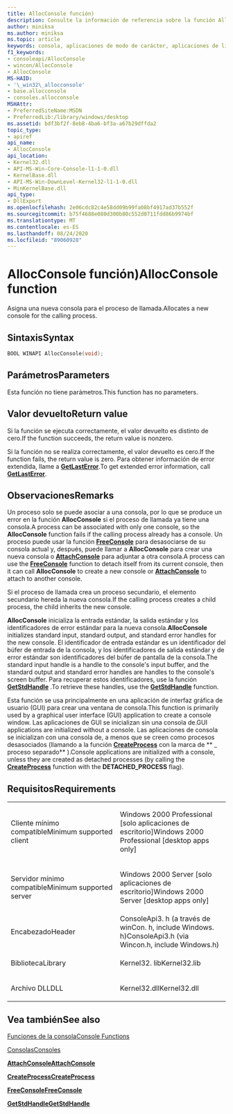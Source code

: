```yaml
---
title: AllocConsole función)
description: Consulte la información de referencia sobre la función AllocConsole, que asigna una nueva consola para el proceso de llamada.
author: miniksa
ms.author: miniksa
ms.topic: article
keywords: consola, aplicaciones de modo de carácter, aplicaciones de línea de comandos, aplicaciones de terminal, API de consola
f1_keywords:
- consoleapi/AllocConsole
- wincon/AllocConsole
- AllocConsole
MS-HAID:
- '\_win32\_allocconsole'
- base.allocconsole
- consoles.allocconsole
MSHAttr:
- PreferredSiteName:MSDN
- PreferredLib:/library/windows/desktop
ms.assetid: bdf3bf2f-8eb8-4ba6-bf3a-a67b29dffda2
topic_type:
- apiref
api_name:
- AllocConsole
api_location:
- Kernel32.dll
- API-MS-Win-Core-Console-l1-1-0.dll
- KernelBase.dll
- API-MS-Win-DownLevel-Kernel32-l1-1-0.dll
- MinKernelBase.dll
api_type:
- DllExport
ms.openlocfilehash: 2e06cdc82c4e58dd09b99fa08bf4917ad37b552f
ms.sourcegitcommit: b75f4688e080d300b80c552d0711fdd86b9974bf
ms.translationtype: MT
ms.contentlocale: es-ES
ms.lasthandoff: 08/24/2020
ms.locfileid: "89060928"
---
```

# <a name="allocconsole-function"></a><span data-ttu-id="7dd26-104">AllocConsole función)</span><span class="sxs-lookup"><span data-stu-id="7dd26-104">AllocConsole function</span></span>


<span data-ttu-id="7dd26-105">Asigna una nueva consola para el proceso de llamada.</span><span class="sxs-lookup"><span data-stu-id="7dd26-105">Allocates a new console for the calling process.</span></span>

<a name="syntax"></a><span data-ttu-id="7dd26-106">Sintaxis</span><span class="sxs-lookup"><span data-stu-id="7dd26-106">Syntax</span></span>
------

```C
BOOL WINAPI AllocConsole(void);
```

<a name="parameters"></a><span data-ttu-id="7dd26-107">Parámetros</span><span class="sxs-lookup"><span data-stu-id="7dd26-107">Parameters</span></span>
----------

<span data-ttu-id="7dd26-108">Esta función no tiene parámetros.</span><span class="sxs-lookup"><span data-stu-id="7dd26-108">This function has no parameters.</span></span>

<a name="return-value"></a><span data-ttu-id="7dd26-109">Valor devuelto</span><span class="sxs-lookup"><span data-stu-id="7dd26-109">Return value</span></span>
------------

<span data-ttu-id="7dd26-110">Si la función se ejecuta correctamente, el valor devuelto es distinto de cero.</span><span class="sxs-lookup"><span data-stu-id="7dd26-110">If the function succeeds, the return value is nonzero.</span></span>

<span data-ttu-id="7dd26-111">Si la función no se realiza correctamente, el valor devuelto es cero.</span><span class="sxs-lookup"><span data-stu-id="7dd26-111">If the function fails, the return value is zero.</span></span> <span data-ttu-id="7dd26-112">Para obtener información de error extendida, llame a [**GetLastError**](https://msdn.microsoft.com/library/windows/desktop/ms679360).</span><span class="sxs-lookup"><span data-stu-id="7dd26-112">To get extended error information, call [**GetLastError**](https://msdn.microsoft.com/library/windows/desktop/ms679360).</span></span>

<a name="remarks"></a><span data-ttu-id="7dd26-113">Observaciones</span><span class="sxs-lookup"><span data-stu-id="7dd26-113">Remarks</span></span>
-------

<span data-ttu-id="7dd26-114">Un proceso solo se puede asociar a una consola, por lo que se produce un error en la función **AllocConsole** si el proceso de llamada ya tiene una consola.</span><span class="sxs-lookup"><span data-stu-id="7dd26-114">A process can be associated with only one console, so the **AllocConsole** function fails if the calling process already has a console.</span></span> <span data-ttu-id="7dd26-115">Un proceso puede usar la función [**FreeConsole**](freeconsole.md) para desasociarse de su consola actual y, después, puede llamar a **AllocConsole** para crear una nueva consola o [**AttachConsole**](attachconsole.md) para adjuntar a otra consola.</span><span class="sxs-lookup"><span data-stu-id="7dd26-115">A process can use the [**FreeConsole**](freeconsole.md) function to detach itself from its current console, then it can call **AllocConsole** to create a new console or [**AttachConsole**](attachconsole.md) to attach to another console.</span></span>

<span data-ttu-id="7dd26-116">Si el proceso de llamada crea un proceso secundario, el elemento secundario hereda la nueva consola.</span><span class="sxs-lookup"><span data-stu-id="7dd26-116">If the calling process creates a child process, the child inherits the new console.</span></span>

<span data-ttu-id="7dd26-117">**AllocConsole** inicializa la entrada estándar, la salida estándar y los identificadores de error estándar para la nueva consola.</span><span class="sxs-lookup"><span data-stu-id="7dd26-117">**AllocConsole** initializes standard input, standard output, and standard error handles for the new console.</span></span> <span data-ttu-id="7dd26-118">El identificador de entrada estándar es un identificador del búfer de entrada de la consola, y los identificadores de salida estándar y de error estándar son identificadores del búfer de pantalla de la consola.</span><span class="sxs-lookup"><span data-stu-id="7dd26-118">The standard input handle is a handle to the console's input buffer, and the standard output and standard error handles are handles to the console's screen buffer.</span></span> <span data-ttu-id="7dd26-119">Para recuperar estos identificadores, use la función [**GetStdHandle**](getstdhandle.md) .</span><span class="sxs-lookup"><span data-stu-id="7dd26-119">To retrieve these handles, use the [**GetStdHandle**](getstdhandle.md) function.</span></span>

<span data-ttu-id="7dd26-120">Esta función se usa principalmente en una aplicación de interfaz gráfica de usuario (GUI) para crear una ventana de consola.</span><span class="sxs-lookup"><span data-stu-id="7dd26-120">This function is primarily used by a graphical user interface (GUI) application to create a console window.</span></span> <span data-ttu-id="7dd26-121">Las aplicaciones de GUI se inicializan sin una consola de.</span><span class="sxs-lookup"><span data-stu-id="7dd26-121">GUI applications are initialized without a console.</span></span> <span data-ttu-id="7dd26-122">Las aplicaciones de consola se inicializan con una consola de, a menos que se creen como procesos desasociados (llamando a la función [**CreateProcess**](https://msdn.microsoft.com/library/windows/desktop/ms682425) con la marca de \*\* \_ proceso separado\*\* ).</span><span class="sxs-lookup"><span data-stu-id="7dd26-122">Console applications are initialized with a console, unless they are created as detached processes (by calling the [**CreateProcess**](https://msdn.microsoft.com/library/windows/desktop/ms682425) function with the **DETACHED\_PROCESS** flag).</span></span>

<a name="requirements"></a><span data-ttu-id="7dd26-123">Requisitos</span><span class="sxs-lookup"><span data-stu-id="7dd26-123">Requirements</span></span>
------------

<table>
<colgroup>
<col width="50%" />
<col width="50%" />
</colgroup>
<tbody>
<tr class="odd">
<td><p><span data-ttu-id="7dd26-124">Cliente mínimo compatible</span><span class="sxs-lookup"><span data-stu-id="7dd26-124">Minimum supported client</span></span></p></td>
<td><p><span data-ttu-id="7dd26-125">Windows 2000 Professional [solo aplicaciones de escritorio]</span><span class="sxs-lookup"><span data-stu-id="7dd26-125">Windows 2000 Professional [desktop apps only]</span></span></p></td>
</tr>
<tr class="even">
<td><p><span data-ttu-id="7dd26-126">Servidor mínimo compatible</span><span class="sxs-lookup"><span data-stu-id="7dd26-126">Minimum supported server</span></span></p></td>
<td><p><span data-ttu-id="7dd26-127">Windows 2000 Server [solo aplicaciones de escritorio]</span><span class="sxs-lookup"><span data-stu-id="7dd26-127">Windows 2000 Server [desktop apps only]</span></span></p></td>
</tr>
<tr class="odd">
<td><p><span data-ttu-id="7dd26-128">Encabezado</span><span class="sxs-lookup"><span data-stu-id="7dd26-128">Header</span></span></p></td>
<td><span data-ttu-id="7dd26-129">ConsoleApi3. h (a través de winCon. h, include Windows. h)</span><span class="sxs-lookup"><span data-stu-id="7dd26-129">ConsoleApi3.h (via Wincon.h, include Windows.h)</span></span></td>
</tr>
<tr class="even">
<td><p><span data-ttu-id="7dd26-130">Biblioteca</span><span class="sxs-lookup"><span data-stu-id="7dd26-130">Library</span></span></p></td>
<td><span data-ttu-id="7dd26-131">Kernel32. lib</span><span class="sxs-lookup"><span data-stu-id="7dd26-131">Kernel32.lib</span></span></td>
</tr>
<tr class="odd">
<td><p><span data-ttu-id="7dd26-132">Archivo DLL</span><span class="sxs-lookup"><span data-stu-id="7dd26-132">DLL</span></span></p></td>
<td><span data-ttu-id="7dd26-133">Kernel32.dll</span><span class="sxs-lookup"><span data-stu-id="7dd26-133">Kernel32.dll</span></span></td>
</tr>
<tr class="even">
</tr>
<tr class="odd">
</tr>
<tr class="even">
</tr>
</tbody>
</table>

## <a name="span-idsee_alsospansee-also"></a><span data-ttu-id="7dd26-134"><span id="see_also"></span>Vea también</span><span class="sxs-lookup"><span data-stu-id="7dd26-134"><span id="see_also"></span>See also</span></span>


[<span data-ttu-id="7dd26-135">Funciones de la consola</span><span class="sxs-lookup"><span data-stu-id="7dd26-135">Console Functions</span></span>](console-functions.md)

[<span data-ttu-id="7dd26-136">Consolas</span><span class="sxs-lookup"><span data-stu-id="7dd26-136">Consoles</span></span>](consoles.md)

[<span data-ttu-id="7dd26-137">**AttachConsole**</span><span class="sxs-lookup"><span data-stu-id="7dd26-137">**AttachConsole**</span></span>](attachconsole.md)

[<span data-ttu-id="7dd26-138">**CreateProcess**</span><span class="sxs-lookup"><span data-stu-id="7dd26-138">**CreateProcess**</span></span>](https://msdn.microsoft.com/library/windows/desktop/ms682425)

[<span data-ttu-id="7dd26-139">**FreeConsole**</span><span class="sxs-lookup"><span data-stu-id="7dd26-139">**FreeConsole**</span></span>](freeconsole.md)

[<span data-ttu-id="7dd26-140">**GetStdHandle**</span><span class="sxs-lookup"><span data-stu-id="7dd26-140">**GetStdHandle**</span></span>](getstdhandle.md)

 

 




